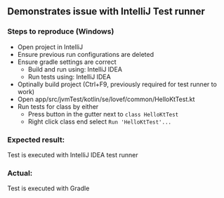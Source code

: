 ## Demonstrates issue with IntelliJ Test runner

### Steps to reproduce (Windows)

* Open project in IntelliJ
* Ensure previous run configurations are deleted
* Ensure gradle settings are correct
    * Build and run using: IntelliJ IDEA
    * Run tests using: IntelliJ IDEA
* Optinally build project (Ctrl+F9, previously required for test runner to work)
* Open app/src/jvmTest/kotlin/se/lovef/common/HelloKtTest.kt
* Run tests for class by either
    * Press button in the gutter next to `class HelloKtTest`
    * Right click class end select `Run 'HelloKtTest'...`

### Expected result:
Test is executed with IntelliJ IDEA test runner

### Actual:
Test is executed with Gradle
